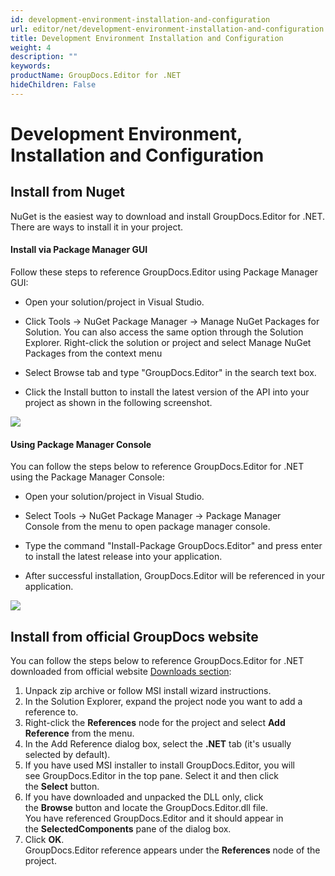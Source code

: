 ```yaml
---
id: development-environment-installation-and-configuration
url: editor/net/development-environment-installation-and-configuration
title: Development Environment Installation and Configuration
weight: 4
description: ""
keywords: 
productName: GroupDocs.Editor for .NET
hideChildren: False
---
```

# Development Environment, Installation and Configuration


  

## Install from Nuget

NuGet is the easiest way to download and install GroupDocs.Editor for .NET. There are ways to install it in your project.

#### Install via Package Manager GUI

Follow these steps to reference GroupDocs.Editor using Package Manager GUI:

*   Open your solution/project in Visual Studio.
    
*   Click Tools -> NuGet Package Manager -> Manage NuGet Packages for Solution. You can also access the same option through the Solution Explorer. Right-click the solution or project and select Manage NuGet Packages from the context menu
    
*   Select Browse tab and type "GroupDocs.Editor" in the search text box.
    
*   Click the Install button to install the latest version of the API into your project as shown in the following screenshot.  
      
    

![](editor/net/images/development-environment-installation-and-configuration.png)

#### Using Package Manager Console

You can follow the steps below to reference GroupDocs.Editor for .NET using the Package Manager Console:

*   Open your solution/project in Visual Studio.
    
*   Select Tools -> NuGet Package Manager -> Package Manager Console from the menu to open package manager console.
    
*   Type the command "Install-Package GroupDocs.Editor" and press enter to install the latest release into your application.
    
*   After successful installation, GroupDocs.Editor will be referenced in your application.  
    

  

![](editor/net/images/development-environment-installation-and-configuration_1.png)

  

## Install from official GroupDocs website

You can follow the steps below to reference GroupDocs.Editor for .NET downloaded from official website [Downloads section](https://downloads.groupdocs.com/editor/net):

1.  Unpack zip archive or follow MSI install wizard instructions.
2.  In the Solution Explorer, expand the project node you want to add a reference to.
3.  Right-click the **References** node for the project and select **Add Reference** from the menu.
4.  In the Add Reference dialog box, select the **.NET** tab (it's usually selected by default).
5.  If you have used MSI installer to install GroupDocs.Editor, you will see GroupDocs.Editor in the top pane. Select it and then click the **Select** button.
6.  If you have downloaded and unpacked the DLL only, click the **Browse** button and locate the GroupDocs.Editor.dll file.   
    You have referenced GroupDocs.Editor and it should appear in the **SelectedComponents** pane of the dialog box.
7.  Click **OK**.   
    GroupDocs.Editor reference appears under the **References** node of the project.
